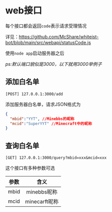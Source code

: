 # web接口

每个接口都会返回`code`表示请求受理情况

详见：https://github.com/McShare/whiteist-bot/blob/main/src/webapi/statusCode.js

使用`node app`启动服务器之后

*ps:默认端口貌似是3000，以下就用3000举例子*

## 添加白名单

```
[POST] 127.0.0.1:3000/add 
```

添加服务器白名单，请求JSON格式为

``` json
{
  "mbid":"YYT", //Minebbs的昵称
  "mcid":"SuperYYT" //Minecraft中的昵称
}
```

## 查询白名单

```
[GET] 127.0.0.1:3000/query?mbid=xxx&mcid=xxx
```

这个接口有多种参数可选

|参数|含义|
|:-:|:-:|
|mbid|minebbs昵称|
|mcid|minecarft昵称|

